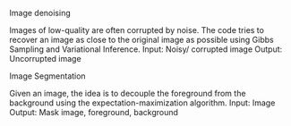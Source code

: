 Image denoising 

Images of low-quality are often corrupted by noise. The code tries to recover an image as close to the original image as possible using Gibbs Sampling and Variational Inference.
Input: Noisy/ corrupted image
Output: Uncorrupted image

Image Segmentation

Given an image, the idea is to decouple the foreground from the background using the expectation-maximization algorithm. 
Input: Image
Output: Mask image, foreground, background
